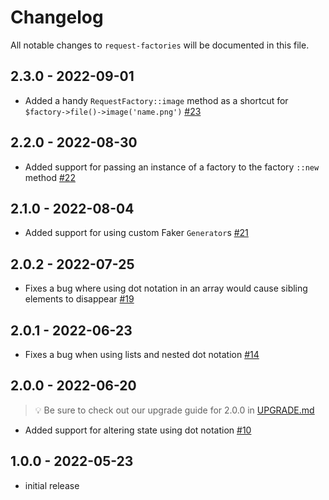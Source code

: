 # Changelog

All notable changes to `request-factories` will be documented in this file.

## 2.3.0 - 2022-09-01

- Added a handy `RequestFactory::image` method as a shortcut for `$factory->file()->image('name.png')` [#23](https://github.com/worksome/request-factories/pull/23)

## 2.2.0 - 2022-08-30

- Added support for passing an instance of a factory to the factory `::new` method [#22](https://github.com/worksome/request-factories/pull/22)

## 2.1.0 - 2022-08-04

- Added support for using custom Faker `Generator`s [#21](https://github.com/worksome/request-factories/pull/21)

## 2.0.2 - 2022-07-25

- Fixes a bug where using dot notation in an array would cause sibling elements to disappear [#19](https://github.com/worksome/request-factories/pull/19)

## 2.0.1 - 2022-06-23

- Fixes a bug when using lists and nested dot notation [#14](https://github.com/worksome/request-factories/pull/14)

## 2.0.0 - 2022-06-20

> 💡 Be sure to check out our upgrade guide for 2.0.0 in [UPGRADE.md](UPGRADE.md)

- Added support for altering state using dot notation [#10](https://github.com/worksome/request-factories/pull/10)

## 1.0.0 - 2022-05-23

- initial release
